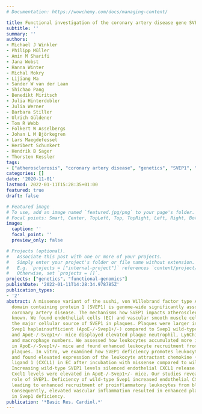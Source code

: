 ```yaml
---
# Documentation: https://wowchemy.com/docs/managing-content/

title: Functional investigation of the coronary artery disease gene SVEP1
subtitle: ''
summary: ''
authors:
- Michael J Winkler
- Philipp Müller
- Amin M Sharifi
- Jana Wobst
- Hanna Winter
- Michal Mokry
- Lijiang Ma
- Sander W van der Laan
- Shichao Pang
- Benedikt Miritsch
- Julia Hinterdobler
- Julia Werner
- Barbara Stiller
- Ulrich Güldener
- Tom R Webb
- Folkert W Asselbergs
- Johan L M Björkegren
- Lars Maegdefessel
- Heribert Schunkert
- Hendrik B Sager
- Thorsten Kessler
tags:
- ["atherosclerosis", "coronary artery disease", "genetics", "SVEP1", "histology", "single-cell RNAseq"]
categories: []
date: '2020-11-01'
lastmod: 2022-01-11T15:28:35+01:00
featured: true
draft: false

# Featured image
# To use, add an image named `featured.jpg/png` to your page's folder.
# Focal points: Smart, Center, TopLeft, Top, TopRight, Left, Right, BottomLeft, Bottom, BottomRight.
image:
  caption: ''
  focal_point: ''
  preview_only: false

# Projects (optional).
#   Associate this post with one or more of your projects.
#   Simply enter your project's folder or file name without extension.
#   E.g. `projects = ["internal-project"]` references `content/project/deep-learning/index.md`.
#   Otherwise, set `projects = []`.
projects: ["genetics", "functional-genomics"]
publishDate: '2022-01-11T14:28:34.978785Z'
publication_types:
- '2'
abstract: A missense variant of the sushi, von Willebrand factor type A, EGF and pentraxin
  domain containing protein 1 (SVEP1) is genome-wide significantly associated with
  coronary artery disease. The mechanisms how SVEP1 impacts atherosclerosis are not
  known. We found endothelial cells (EC) and vascular smooth muscle cells to represent
  the major cellular source of SVEP1 in plaques. Plaques were larger in atherosclerosis-prone
  Svep1 haploinsufficient (ApoE-/-Svep1+/-) compared to Svep1 wild-type mice (ApoE-/-Svep1+/+)
  and ApoE-/-Svep1+/- mice displayed elevated plaque neutrophil, Ly6Chigh monocyte,
  and macrophage numbers. We assessed how leukocytes accumulated more inside plaques
  in ApoE-/-Svep1+/- mice and found enhanced leukocyte recruitment from blood into
  plaques. In vitro, we examined how SVEP1 deficiency promotes leukocyte recruitment
  and found elevated expression of the leukocyte attractant chemokine (C-X-C motif)
  ligand 1 (CXCL1) in EC after incubation with missense compared to wild-type SVEP1.
  Increasing wild-type SVEP1 levels silenced endothelial CXCL1 release. In line, plasma
  Cxcl1 levels were elevated in ApoE-/-Svep1+/- mice. Our studies reveal an atheroprotective
  role of SVEP1. Deficiency of wild-type Svep1 increased endothelial CXCL1 expression
  leading to enhanced recruitment of proinflammatory leukocytes from blood to plaque.
  Consequently, elevated vascular inflammation resulted in enhanced plaque progression
  in Svep1 deficiency.
publication: '*Basic Res. Cardiol.*'
---
```

